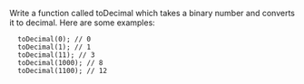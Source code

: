 Write a function called toDecimal which takes a binary number and converts it to decimal. Here are some examples:
```
  toDecimal(0); // 0
  toDecimal(1); // 1
  toDecimal(11); // 3
  toDecimal(1000); // 8
  toDecimal(1100); // 12
```
